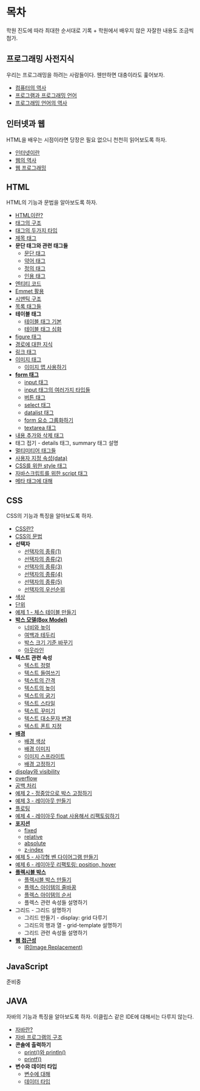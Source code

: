 # 목차
학원 진도에 따라 최대한 순서대로 기록 + 학원에서 배우지 않은 자잘한 내용도 조금씩 첨가.

## 프로그래밍 사전지식
우리는 프로그래밍을 하려는 사람들이다. 웬만하면 대충이라도 훑어보자.

+ [컴퓨터의 역사](https://nihilog.github.io/post/2021-05-03-01-history-of-computer)
+ [프로그램과 프로그래밍 언어](https://nihilog.github.io/post/2021-05-03-02-program-and-programming)
+ [프로그래밍 언어의 역사](https://nihilog.github.io/post/2021-05-03-03-history-of-programming-language)
## 인터넷과 웹
HTML을 배우는 시점이라면 당장은 필요 없으니 천천히 읽어보도록 하자.

+ [인터넷이란](https://nihilog.github.io/post/2021-05-04-01-origin-of-internet)
+ [웹의 역사](https://nihilog.github.io/post/2021-05-04-02-history-of-web)
+ [웹 프로그래밍](https://nihilog.github.io/post/2021-05-04-03-web-programming)
## HTML
HTML의 기능과 문법을 알아보도록 하자.

+ [HTML이란?](./HTML/0.HTML.md)
+ [태그의 구조](./HTML/1.syntax-of-tag.md)
+ [태그의 두가지 타입](./HTML/2.tag-type.md)
+ [제목 태그](./HTML/3.heading-tag.md)
+ **문단 태그와 관련 태그들**
  + [문단 태그](./HTML/4.text-tag/4.1.p-tag.md)
  + [약어 태그](./HTML/4.text-tag/4.2.abbr-tag.md)
  + [정의 태그](./HTML/4.text-tag/4.3.dfn-tag.md)
  + [인용 태그](./HTML/4.text-tag/4.4.q-tags.md)
+ [엔티티 코드](./HTML/5.entity-code.md)
+ [Emmet 활용](./HTML/6.emmet.md)
+ [시맨틱 구조](./HTML/7.semantic-structure-tags.md)
+ [목록 태그들](./HTML/8.list-tags.md)
+ **테이블 태그**
  + [테이블 태그 기본](./HTML/9.table/9.1.table-tag.md)
  + [테이블 태그 심화](./HTML/9.table/9.2.table-extends.md)
+ [figure 태그](./HTML/10.figure-tag.md)
+ [경로에 대한 지식](./HTML/11.directory.md)
+ [링크 태그](./HTML/12.a-tag.md)
+ [이미지 태그](./HTML/13.image/13.1.image-tag.md)
  + [이미지 맵 사용하기](./HTML/13.image/13.2.image-map.md)
+ [**form 태그**](./HTML/14.form/14.1.form-tag.md)
  + [input 태그](./HTML/14.form/14.2.input-tag.md)
  + [input 태그의 여러가지 타입들](./HTML/14.form/14.3.input-types.md)
  + [버튼 태그](./HTML/14.form/14.4.button-tag.md)
  + [select 태그](./HTML/14.form/14.5.select-tag.md)
  + [datalist 태그](./HTML/14.form/14.6.datalist-tag.md)
  + [form 요소 그룹화하기](./HTML/14.form/14.7.fieldset-tag.md)
  + [textarea 태그](./HTML/14.form/14.8.textarea-tag.md)
+ [내용 추가와 삭제 태그](./HTML/20.ins-del-tag.md)
+ 태그 접기 - details 태그, summary 태그 설명
+ [멀티미티어 태그들](./HTML/15.media-tags.md)
+ [사용자 지정 속성(data)](./HTML/16.data-attr.md)
+ [CSS를 위한 style 태그](./HTML/17.style-tag.md)
+ [자바스크립트를 위한 script 태그](./HTML/18.script-tag.md)
+ [메타 태그에 대해](./HTML/19.meta-tag.md)

## CSS
CSS의 기능과 특징을 알아보도록 하자.

+ [CSS란?](./CSS/0.CSS.md)
+ [CSS의 문법](./CSS/1.syntax-of-css.md)
+ **선택자**
  + [선택자의 종류(1)](./CSS/2.selector/2.1.selector1.md)
  + [선택자의 종류(2)](./CSS/2.selector/2.2.selector2.md)
  + [선택자의 종류(3)](./CSS/2.selector/2.3.selector3.md)
  + [선택자의 종류(4)](./CSS/2.selector/2.4.selector4.md)
  + [선택자의 종류(5)](./CSS/2.selector/2.5.selector5.md)
  + [선택자의 우선순위](./CSS/2.selector/2.6.selector-rank.md)
+ [색상](./CSS/3.color.md)
+ [단위](./CSS/4.unit.md)
+ [예제 1 - 체스 테이블 만들기](./CSS/6.ex/1.chess-table.md)
+ [**박스 모델(Box Model)**](./CSS/5.box-model/5.0.intro.md)
  + [너비와 높이](./CSS/5.box-model/5.1.width-height.md)
  + [여백과 테두리](./CSS/5.box-model/5.2.padding-border-margin.md)
  + [박스 크기 기준 바꾸기](./CSS/5.box-model/5.3.box-sizing.md)
  + [아웃라인](./CSS/5.box-model/5.4.outline.md)
+ **텍스트 관련 속성**
  + [텍스트 정렬](./CSS/10.text/10.1.text-align.md)
  + [텍스트 들여쓰기](./CSS/10.text/10.2.text-indent.md)
  + [텍스트의 간격](./CSS/10.text/10.3.spacing.md)
  + [텍스트의 높이](./CSS/10.text/10.4.line-height.md)
  + [텍스트의 굵기](./CSS/10.text/10.5.font-weight.md)
  + [텍스트 스타일](./CSS/10.text/10.6.font-style.md)
  + [텍스트 꾸미기](./CSS/10.text/10.7.text-decoration.md)
  + [텍스트 대소문자 변경](./CSS/10.text/10.8.text-trasnform.md)
  + [텍스트 폰트 지정](./CSS/10.text/10.9.font-family.md)
+ [**배경**](./CSS/12.background/12.0.intro.md)
  + [배경 색상](./CSS/12.background/12.1.background-color.md)
  + [배경 이미지](./CSS/12.background/12.2.background-image.md)
  + [이미지 스프라이트](./CSS/12.background/12.3.image-sprite.md)
  + [배경 고정하기](./CSS/12.background/12.4.background-attachment.md)
+ [display와 visibility](./CSS/7.display-and-visibility.md)
+ [overflow](./CSS/8.overflow.md)
+ [공백 처리](./CSS/9.white-space.md)
+ [예제 2 - 정중앙으로 박스 고정하기](./CSS/6.ex/2.middle-center-box.md)
+ [예제 3 - 레이아웃 만들기](./CSS/6.ex/3.create-layout.md)
+ [플로팅](./CSS/15.float.md)
+ [예제 4 - 레이아웃 float 사용해서 리팩토링하기](./CSS/6.ex/4.layout-refactoring.md)
+ [**포지션**](./CSS/16.position/16.0.intro.md)
  + [fixed](./CSS/16.position/16.1.fixed.md)
  + [relative](./CSS/16.position/16.2.relative.md)
  + [absolute](./CSS/16.position/16.3.absolute.md)
  + [z-index](./CSS/16.position/16.4.z-index.md)
+ [예제 5 - 사각형 벤 다이어그램 만들기](./CSS/6.ex/5.ben-diagram.md)
+ [예제 6 - 레이아웃 리팩토링: position, hover]()
+ [**플렉시블 박스**](./CSS/13.flexbox/13.0.intro.md)
  + [플렉시블 박스 만들기](./CSS/13.flexbox/13.1.make-flex.md)
  + [플렉스 아이템의 줄바꿈](./CSS/13.flexbox/13.2.flex-wrap.md)
  + [플렉스 아이템의 순서](./CSS/13.flexbox/13.3.order.md)
  + 플렉스 관련 속성들 설명하기
+ 그리드 - 그리드 설명하기
  + 그리드 만들기 - display: grid 다루기
  + 그리드의 행과 열 - grid-template 설명하기
  + 그리드 관련 속성들 설명하기
+ [**웹 접근성**](./CSS/11.web-accessibility/11.0.intro.md)
  + [IR(Image Replacement)](./CSS/11.web-accessibility/11.1.image-replacement.md)

## JavaScript
준비중

## JAVA
자바의 기능과 특징을 알아보도록 하자. 이클립스 같은 IDE에 대해서는 다루지 않는다.

+ [자바란?](./JAVA/0.JAVA.md)
+ [자바 프로그램의 구조](./JAVA/1.structure-of-class.md)
+ **콘솔에 출력하기**
  + [print()와 println()](./JAVA/2.print/2.1.print-println.md)
  + [printf()](./JAVA/2.print/2.2.printf-method.md)
+ **변수와 데이터 타입**
  + [변수에 대해](./JAVA/3.Variables/3.1.Variables.md)
  + [데이터 타입](./JAVA/3.Variables/3.2.data-type.md)